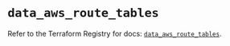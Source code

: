# `data_aws_route_tables`

Refer to the Terraform Registry for docs: [`data_aws_route_tables`](https://registry.terraform.io/providers/hashicorp/aws/6.10.0/docs/data-sources/route_tables).
